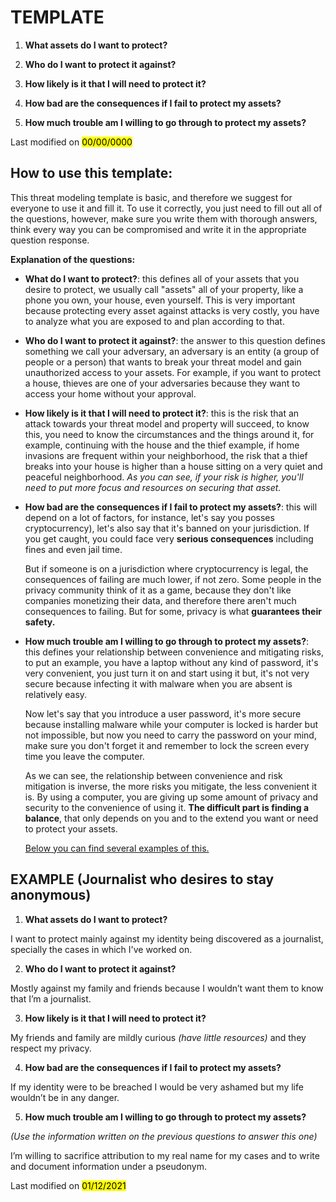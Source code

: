 # **TEMPLATE**

1. **What assets do I want to protect?**

2. **Who do I want to protect it against?**

3. **How likely is it that I will need to protect it?**

4. **How bad are the consequences if I fail to protect my assets?**

5. **How much trouble am I willing to go through to protect my assets?**

Last modified on <mark>00/00/0000</mark>

## How to use this template:

This threat modeling template is basic, and therefore we suggest for everyone to use it and fill it. To use it correctly, you just need to fill out all of the questions, however, make sure you write them with thorough answers, think every way you can be compromised and write it in the appropriate question response.

**Explanation of the questions:**

- **What do I want to protect?**: this defines all of your assets that you desire to protect, we usually call "assets" all of your property, like a phone you own, your house, even yourself. This is very important because protecting every asset against attacks is very costly, you have to analyze what you are exposed to and plan according to that.

- **Who do I want to protect it against?**: the answer to this question defines something we call your adversary, an adversary is an entity (a group of people or a person) that wants to break your threat model and gain unauthorized access to your assets. For example, if you want to protect a house, thieves are one of your adversaries because they want to access your home without your approval.

- **How likely is it that I will need to protect it?**: this is the risk that an attack towards your threat model and property will succeed, to know this, you need to know the circumstances and the things around it, for example, continuing with the house and the thief example, if home invasions are frequent within your neighborhood, the risk that a thief breaks into your house is higher than a house sitting on a very quiet and peaceful neighborhood. *As you can see, if your risk is higher, you'll need to put more focus and resources on securing that asset.*

- **How bad are the consequences if I fail to protect my assets?**: this will depend on a lot of factors, for instance, let's say you posses cryptocurrency), let's also say that it's banned on your jurisdiction. If you get caught, you could face very **serious consequences** including fines and even jail time. 
  
  But if someone is on a jurisdiction where cryptocurrency is legal, the consequences of failing are much lower, if not zero. Some people in the privacy community think of it as a game, because they don't like companies monetizing their data, and therefore there aren't much consequences to failing. But for some, privacy is what **guarantees their safety.**

- **How much trouble am I willing to go through to protect my assets?**: this defines your relationship between convenience and mitigating risks, to put an example, you have a laptop without any kind of password, it's very convenient, you just turn it on and start using it but, it's not very secure because infecting it with malware when you are absent is relatively easy. 
  
  Now let's say that you introduce a user password, it's more secure because installing malware while your computer is locked is harder but not impossible, but now you need to carry the password on your mind, make sure you don't forget it and remember to lock the screen every time you leave the computer.
  
  As we can see, the relationship between convenience and risk mitigation is inverse, the more risks you mitigate, the less convenient it is. By using a computer, you are giving up some amount of privacy and security to the convenience of using it. **The difficult part is finding a balance**, that only depends on you and to the extend you want or need to protect your assets.
  
  <u>Below you can find several examples of this.</u>

## **EXAMPLE (Journalist who desires to stay anonymous)**

1. **What assets do I want to protect?**

I want to protect mainly against my identity being discovered as a journalist, specially the cases in which I've worked on.

2. **Who do I want to protect it against?**

Mostly against my family and friends because I wouldn’t want them to know that I’m a journalist.

3. **How likely is it that I will need to protect it?**

My friends and family are mildly curious *(have little resources)* and they respect my privacy.

4. **How bad are the consequences if I fail to protect my assets?**

If my identity were to be breached I would be very ashamed but my life wouldn’t be in any danger.

5. **How much trouble am I willing to go through to protect my assets?**

*(Use the information written on the previous questions to answer this one)* 

I’m willing to sacrifice attribution to my real name for my cases and to write and document information under a pseudonym.

Last modified on <mark>01/12/2021</mark>
